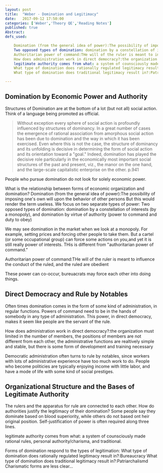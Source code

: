 ```yaml
---
layout: post
title:  "Weber - Domination and Legitimacy"
date:   2017-09-12 17:50:00
categories: ['Weber','Theory QE','Reading Notes']
published: true
Abstract:
defs_used:

    Domination (from the general idea of power):The possibility of imposing one's own will upon the behavior of other persons
    Two opposed types of domination: domination by a constellation of interests (by a monopoly), and domination by virtue of authority (power to command and duty to obey)
    Authoritarian power of command:THe will of the ruler is meant to influence the conduct of the ruled, and the ruled are obedient
    How does administration work in direct democracy?:the organization must limited in the number of members,  the positions of members are not different from each other, the administrative functions are realtively simple and stable, but there is some form of development and training necessary
    legitimate authority comes from what: a system of counsciously made rational rules, personal authority/charisma, and traditional.
    What type of domination does rationally regulated legitimacy result in?:Bureaucracy
    What type of domination does traditional legitimacy result in?:Patriarchalismd

---
```


## Domination by Economic Power and Authority

Structures of Domination are at the bottom of a lot (but not all) social action. Think of a language being promoted as official.
>Without exception every sphere of social action is profoundly
influenced by structures of dominancy. In a great number of cases the
emergence of rational association from amorphous social action has been
due to domination and the way in which it has been exercised. Even
where this is not the case, the structure of dominancy and its unfolding
is decisive in determining the form of social action and its orientation
toward a "goal." Indeed, domination has played the decisive role particularly
in the economicaIIy most important social structures of the past
and present, viz., the manor on the one hand, and the large-scale capitalistic
enterprise on the other. p.941

People who pursue domination do not look for solely economic power.

What is the relationship between forms of economic organization and domination?
<def>Domination (from the general idea of power):The possibility of imposing one's own will upon the behavior of other persons</def>
But this would render the term useless. We focus on two separate types of power:
<def>Two opposed types of domination: domination by a constellation of interests (by a monopoly), and domination by virtue of authority (power to command and duty to obey)</def>

We may see domination in the market when we look at a monopoly. For example, setting prices and forcing other people to take them. But a cartel (or some occupational group) can force some actions on you,and yet it is still really power of interests. THis is different from "authoritarian power of command."

<def>Authoritarian power of command:THe will of the ruler is meant to influence the conduct of the ruled, and the ruled are obedient</def>

These power can co-occur, bureuacrats may force each other into doing things.

## Direct Democracy and Rule by Notables

Often times domination comes in the form of some kind of administration, in regular functions. Powers of command need to be in the hands of somebody in any type of administration. This power, in direct democracy, makes it seem like people are the servant of the rule.

<def>How does administration work in direct democracy?:the organization must limited in the number of members,  the positions of members are not different from each other, the administrative functions are realtively simple and stable, but there is some form of development and training necessary</def>

Democratic administration often turns to rule by notables, since workers with lots of administrative experience have too much work to do. People who become politicies are typically enjoying income with little labor, and have a mode of life with some kind of social prestiges.

## Organizational Structure and the Bases of Legitimate Authority

The rulers and the apparatus for rule are connected to each other. How do authorities justify the legitimacy of their domination? Some people say they dominate based on blood superiority, while others do not based ont heir original position. Self-justification of power is often required along three lines.

<def>legitimate authority comes from what: a system of counsciously made rational rules, personal authority/charisma, and traditional.</def>

Forms of domination respond to the types of legitimation:
<def>What type of domination does rationally regulated legitimacy result in?:Bureaucracy</def>
<def>What type of domination does traditional legitimacy result in?:Patriarchalismd</def>
Charismatic forms are less clear...
